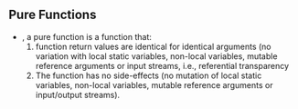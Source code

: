 ## Pure Functions
+ , a pure function is a function that:
	1. function return values are identical for identical arguments (no variation with local static variables, non-local variables, mutable reference arguments or input streams, i.e., referential transparency
	2. The function has no side-effects (no mutation of local static variables, non-local variables, mutable reference arguments or input/output streams).